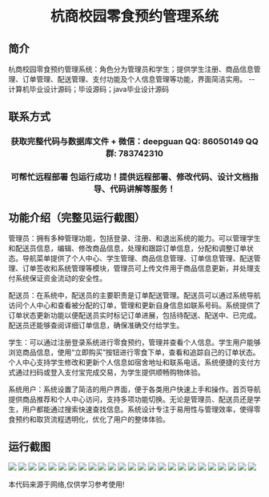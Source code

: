 <p><h1 align="center">杭商校园零食预约管理系统</h1></p>

## 简介
杭商校园零食预约管理系统：角色分为管理员和学生；提供学生注册、商品信息管理、订单管理、配送管理、支付功能及个人信息管理等功能，界面简洁实用。    --计算机毕业设计源码；毕设源码；java毕业设计源码


## 联系方式
<p><h3 align="center">获取完整代码与数据库文件 + 微信：deepguan QQ: 86050149 QQ群: 783742310</h3></p>
<p><h3 align="center">可帮忙远程部署 包运行成功！提供远程部署、修改代码、设计文档指导、代码讲解等服务！</h3></p>

## 功能介绍（完整见运行截图）
管理员：拥有多种管理功能，包括登录、注册、和退出系统的能力。可以管理学生和配送员信息，编辑、修改商品信息，处理和跟踪订单信息，分配和调整订单状态。导航菜单提供了个人中心、学生管理、商品信息管理、订单信息管理、配送管理、订单签收和系统管理等模块，管理员可上传文件用于商品信息更新，并处理支付系统保证资金流动的安全性。

配送员：在系统中，配送员的主要职责是订单配送管理。配送员可以通过系统导航访问个人中心和查看被分配的订单，管理和更新自身信息如联系号码。系统提供了订单状态更新功能以便配送员实时标记订单进展，包括待配送、配送中、已完成。配送员还能够查阅详细订单信息，确保准确交付给学生。

学生：可以通过注册登录系统进行零食预约，管理并查看个人信息。学生用户能够浏览商品信息，使用“立即购买”按钮进行零食下单，查看和追踪自己的订单状态。个人中心支持学生修改和更新个人信息如宿舍地址和联系电话。系统便捷的支付方式通过扫码或登入支付宝完成交易，为学生提供顺畅购物体验。

系统用户：系统设置了简洁的用户界面，便于各类用户快速上手和操作。首页导航提供商品推荐和个人中心访问，支持多项功能切换。无论是管理员、配送员还是学生，用户都能通过搜索快速查找信息。系统设计专注于易用性与管理效率，使得零食预约和取货流程透明化，优化了用户的整体体验。


## 运行截图
![](https://bs-1329754181.cos.ap-shanghai.myqcloud.com/ssm/HangShangCampusSnackReservationSystem/img/001.jpg)
![](https://bs-1329754181.cos.ap-shanghai.myqcloud.com/ssm/HangShangCampusSnackReservationSystem/img/002.jpg)
![](https://bs-1329754181.cos.ap-shanghai.myqcloud.com/ssm/HangShangCampusSnackReservationSystem/img/003.jpg)
![](https://bs-1329754181.cos.ap-shanghai.myqcloud.com/ssm/HangShangCampusSnackReservationSystem/img/004.jpg)
![](https://bs-1329754181.cos.ap-shanghai.myqcloud.com/ssm/HangShangCampusSnackReservationSystem/img/005.jpg)
![](https://bs-1329754181.cos.ap-shanghai.myqcloud.com/ssm/HangShangCampusSnackReservationSystem/img/006.jpg)
![](https://bs-1329754181.cos.ap-shanghai.myqcloud.com/ssm/HangShangCampusSnackReservationSystem/img/007.jpg)
![](https://bs-1329754181.cos.ap-shanghai.myqcloud.com/ssm/HangShangCampusSnackReservationSystem/img/008.jpg)
![](https://bs-1329754181.cos.ap-shanghai.myqcloud.com/ssm/HangShangCampusSnackReservationSystem/img/009.jpg)
![](https://bs-1329754181.cos.ap-shanghai.myqcloud.com/ssm/HangShangCampusSnackReservationSystem/img/010.jpg)
![](https://bs-1329754181.cos.ap-shanghai.myqcloud.com/ssm/HangShangCampusSnackReservationSystem/img/011.jpg)
![](https://bs-1329754181.cos.ap-shanghai.myqcloud.com/ssm/HangShangCampusSnackReservationSystem/img/012.jpg)
![](https://bs-1329754181.cos.ap-shanghai.myqcloud.com/ssm/HangShangCampusSnackReservationSystem/img/013.jpg)
![](https://bs-1329754181.cos.ap-shanghai.myqcloud.com/ssm/HangShangCampusSnackReservationSystem/img/014.jpg)
![](https://bs-1329754181.cos.ap-shanghai.myqcloud.com/ssm/HangShangCampusSnackReservationSystem/img/015.jpg)
![](https://bs-1329754181.cos.ap-shanghai.myqcloud.com/ssm/HangShangCampusSnackReservationSystem/img/016.jpg)
![](https://bs-1329754181.cos.ap-shanghai.myqcloud.com/ssm/HangShangCampusSnackReservationSystem/img/017.jpg)
![](https://bs-1329754181.cos.ap-shanghai.myqcloud.com/ssm/HangShangCampusSnackReservationSystem/img/018.jpg)
![](https://bs-1329754181.cos.ap-shanghai.myqcloud.com/ssm/HangShangCampusSnackReservationSystem/img/019.jpg)
![](https://bs-1329754181.cos.ap-shanghai.myqcloud.com/ssm/HangShangCampusSnackReservationSystem/img/020.jpg)
![](https://bs-1329754181.cos.ap-shanghai.myqcloud.com/ssm/HangShangCampusSnackReservationSystem/img/021.jpg)
![](https://bs-1329754181.cos.ap-shanghai.myqcloud.com/ssm/HangShangCampusSnackReservationSystem/img/022.jpg)
![](https://bs-1329754181.cos.ap-shanghai.myqcloud.com/ssm/HangShangCampusSnackReservationSystem/img/023.jpg)
![](https://bs-1329754181.cos.ap-shanghai.myqcloud.com/ssm/HangShangCampusSnackReservationSystem/img/024.jpg)
![](https://bs-1329754181.cos.ap-shanghai.myqcloud.com/ssm/HangShangCampusSnackReservationSystem/img/025.jpg)

<p>本代码来源于网络,仅供学习参考使用!</p>
